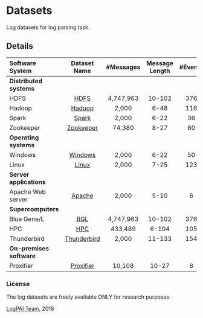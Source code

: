 # Datasets
Log datasets for log parsing task.

Details
--------
| Software System          |         Dataset Name         |  #Messages  |   Message Length   | #Events | Source Link | 
| :----------------------- | :--------------------------: | :--------: | :---------: | :------------------: | :------------------: |
| **Distributed systems**     |                              |            |             |          |                      |
| HDFS                     |   [HDFS](./2kHDFS)    | 4,747,963 | 10-102  |  376  |     [Link](http://iiis.tsinghua.edu.cn/~weixu/sospdata.html) |
| Hadoop                   |      [Hadoop](./Hadoop)      |    2,000    |   6-48    |        116        | |
| Spark                    |       [Spark](./Spark)       |    2,000    | 6-22    |     36   | |
| Zookeeper                |   [Zookeeper](./2kZookeeper)   | 74,380  |   8-27    | 80  |
| **Operating systems**    |                              |            |             |          |                      |
| Windows                  |     [Windows](./Windows)     | 2,000 | 6-22 | 50  |                |
| Linux                    |       [Linux](./Linux)       | 2,000 |   7-25    |  123  |              |
| **Server applications**     |                              |            |             |          |                      |
| Apache Web server        |      [Apache](./Apache)      | 2,000 |   5-10    |  6  |               |
| **Supercomputers**       |                              |            |             |          |                      |
| Blue Gene/L              |         [BGL](./2kBGL)        | 4,747,963 |  10-102  | 376 |  [Link](https://www.usenix.org/cfdr-data) |
| HPC                      |         [HPC](./2kHPC)         |    433,489    |   6-104   | 105  |            |
| Thunderbird              | [Thunderbird](./Thunderbird) |  2,000  | 11-133 | 154  |                |
| **On-premises software** |                              |            |             |          |                      |
| Proxifier                |   [Proxifier](./2kProxifier)   |    10,108    |   10-27    |  8  |               |



### License
The log datasets are freely available ONLY for research purposes. 

[LogPAI Team](https://github.com/orgs/logpai/people), 2018
